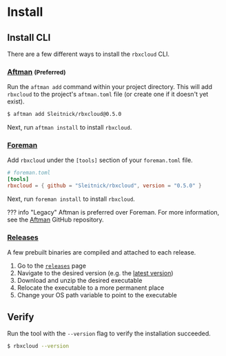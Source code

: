# Install

## Install CLI

There are a few different ways to install the `rbxcloud` CLI.

### [Aftman](https://github.com/LPGhatguy/aftman) <small>(Preferred)</small>
Run the `aftman add` command within your project directory. This will add `rbxcloud` to the project's `aftman.toml` file (or create one if it doesn't yet exist).
```sh
$ aftman add Sleitnick/rbxcloud@0.5.0
```

Next, run `aftman install` to install `rbxcloud`.

### [Foreman](https://github.com/Roblox/foreman)
Add `rbxcloud` under the `[tools]` section of your `foreman.toml` file.
```toml
# foreman.toml
[tools]
rbxcloud = { github = "Sleitnick/rbxcloud", version = "0.5.0" }
```

Next, run `foreman install` to install `rbxcloud`.

??? info "Legacy"
	Aftman is preferred over Foreman. For more information, see the [Aftman](https://github.com/LPGhatguy/aftman) GitHub repository.

### [Releases](https://github.com/Sleitnick/rbxcloud/releases)
A few prebuilt binaries are compiled and attached to each release.

1. Go to the [`releases`](https://github.com/Sleitnick/rbxcloud/releases) page
1. Navigate to the desired version (e.g. the [latest version](https://github.com/Sleitnick/rbxcloud/releases/latest))
1. Download and unzip the desired executable
1. Relocate the executable to a more permanent place
1. Change your OS path variable to point to the executable

## Verify
Run the tool with the `--version` flag to verify the installation succeeded.
```sh
$ rbxcloud --version
```
